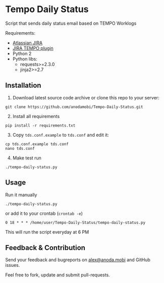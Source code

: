 Tempo Daily Status
==================

Script that sends daily status email based on TEMPO Worklogs

Requirements:

* [Atlassian JIRA](https://www.atlassian.com/software/jira)
* [JIRA TEMPO plugin](http://www.tempoplugin.com)
* Python 2
* Python libs:
  * requests>=2.3.0
  * jinja2>=2.7

Installation
------------

1) Download latest source code archive or clone this repo to your server:

```
git clone https://github.com/anodamobi/Tempo-Daily-Status.git
```

2) Install all requirements

```
pip install -r requirements.txt
```

3) Copy `tds.conf.example` to `tds.conf` and edit it:

```
cp tds.conf.example tds.conf
nano tds.conf
```

4) Make test run

```
./tempo-daily-status.py
```


Usage
-----

Run it manually

```
./tempo-daily-status.py
```

or add it to your crontab (`crontab -e`)

```
0 18 * * * /home/user/Tempo-Daily-Status/tempo-daily-status.py
```

This will run the script everyday at 6 PM

Feedback & Contribution
-----------------------

Send your feedback and bugreports on [alex@anoda.mobi](mailto:alex@anoda.mobi) and GitHub issues.

Feel free to fork, update and submit pull-requests.